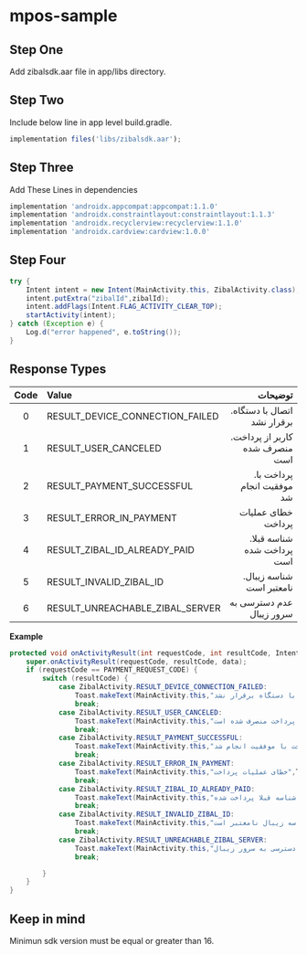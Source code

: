 # mpos-sample
## Step One
Add zibalsdk.aar file in app/libs directory.

## Step Two
Include below line in app level build.gradle.

```javascript
implementation files('libs/zibalsdk.aar');
```

## Step Three
Add These Lines in dependencies
```javascript
implementation 'androidx.appcompat:appcompat:1.1.0'
implementation 'androidx.constraintlayout:constraintlayout:1.1.3'
implementation 'androidx.recyclerview:recyclerview:1.1.0'
implementation 'androidx.cardview:cardview:1.0.0'
```


## Step Four
```java
try {
    Intent intent = new Intent(MainActivity.this, ZibalActivity.class);
    intent.putExtra("zibalId",zibalId);
    intent.addFlags(Intent.FLAG_ACTIVITY_CLEAR_TOP);
    startActivity(intent);
} catch (Exception e) {
    Log.d("error happened", e.toString());
}
```

## Response Types
| Code | Value | توضیحات |
 | :---:  | :----- | ----: |
 | 0 |  RESULT_DEVICE_CONNECTION_FAILED | .اتصال با دستگاه برقرار نشد
 | 1 |  RESULT_USER_CANCELED | .کاربر از پرداخت منصرف شده است
 | 2 |  RESULT_PAYMENT_SUCCESSFUL | .پرداخت با موفقیت انجام شد
 | 3 |  RESULT_ERROR_IN_PAYMENT | خطای عملیات پرداخت
 | 4 |  RESULT_ZIBAL_ID_ALREADY_PAID | .شناسه قبلا پرداخت شده است
 | 5 |  RESULT_INVALID_ZIBAL_ID | .شناسه زیبال نامعتبر است
 | 6 |  RESULT_UNREACHABLE_ZIBAL_SERVER | عدم دسترسی به سرور زیبال

**Example**
```java
protected void onActivityResult(int requestCode, int resultCode, Intent data) {
    super.onActivityResult(requestCode, resultCode, data);
    if (requestCode == PAYMENT_REQUEST_CODE) {
        switch (resultCode) {
            case ZibalActivity.RESULT_DEVICE_CONNECTION_FAILED:
                Toast.makeText(MainActivity.this,"اتصال با دستگاه برقرار نشد.",Toast.LENGTH_SHORT).show();
                break;
            case ZibalActivity.RESULT_USER_CANCELED:
                Toast.makeText(MainActivity.this,"کاربر از پرداخت منصرف شده است",Toast.LENGTH_SHORT).show();
                break;
            case ZibalActivity.RESULT_PAYMENT_SUCCESSFUL:
                Toast.makeText(MainActivity.this,"پرداخت با موفقیت انجام شد.",Toast.LENGTH_SHORT).show();
                break;
            case ZibalActivity.RESULT_ERROR_IN_PAYMENT:
                Toast.makeText(MainActivity.this,"خطای عملیات پرداخت",Toast.LENGTH_SHORT).show();
                break;
            case ZibalActivity.RESULT_ZIBAL_ID_ALREADY_PAID:
                Toast.makeText(MainActivity.this,"شناسه قبلا پرداخت شده.",Toast.LENGTH_SHORT).show();
                break;
            case ZibalActivity.RESULT_INVALID_ZIBAL_ID:
                Toast.makeText(MainActivity.this,"شناسه زیبال نامعتبر است.",Toast.LENGTH_SHORT).show();
                break;
            case ZibalActivity.RESULT_UNREACHABLE_ZIBAL_SERVER:
                Toast.makeText(MainActivity.this,"عدم دسترسی به سرور زیبال",Toast.LENGTH_SHORT).show();
                break;

        }
    }
}
```

## Keep in mind
Minimun sdk version must be equal or greater than 16.
